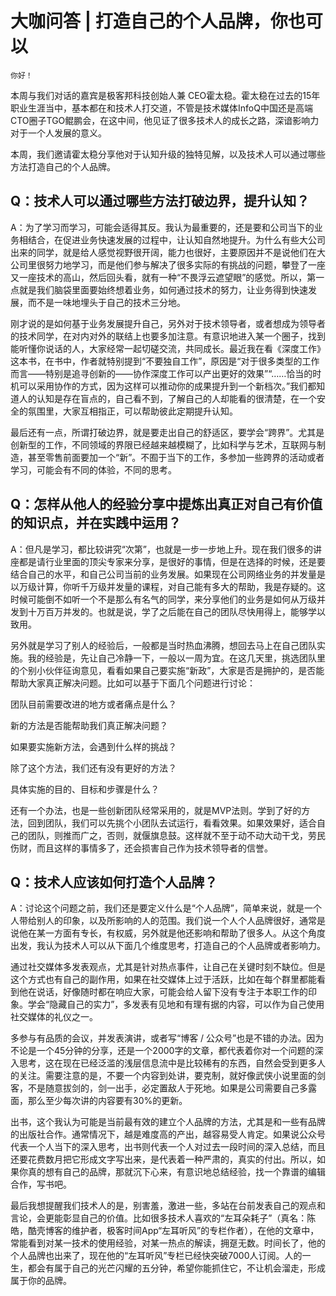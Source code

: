 # 大咖问答 | 打造自己的个人品牌，你也可以

    你好！

本周与我们对话的嘉宾是极客邦科技创始人兼 CEO霍太稳。霍太稳在过去的15年职业生涯当中，基本都在和技术人打交道，不管是技术媒体InfoQ中国还是高端CTO圈子TGO鲲鹏会，在这中间，他见证了很多技术人的成长之路，深谙影响力对于一个人发展的意义。

本周，我们邀请霍太稳分享他对于认知升级的独特见解，以及技术人可以通过哪些方法打造自己的个人品牌。

## Q：技术人可以通过哪些方法打破边界，提升认知？

A：为了学习而学习，可能会适得其反。我认为最重要的，还是要和公司当下的业务相结合，在促进业务快速发展的过程中，让认知自然地提升。为什么有些大公司出来的同学，就是给人感觉视野很开阔，能力也很好，主要原因并不是说他们在大公司里很努力地学习，而是他们参与解决了很多实际的有挑战的问题，攀登了一座又一座技术的高山，然后回头看，就有一种“不畏浮云遮望眼”的感觉。所以，第一点就是我们脑袋里面要始终想着业务，如何通过技术的努力，让业务得到快速发展，而不是一味地埋头于自己的技术三分地。

刚才说的是如何基于业务发展提升自己，另外对于技术领导者，或者想成为领导者的技术同学，在对内对外的联结上也要多加注意。有意识地进入某一个圈子，找到能听懂你说话的人，大家经常一起切磋交流，共同成长。最近我在看《深度工作》这本书，在书中，作者就特别提到“不要独自工作”，原因是“对于很多类型的工作而言——特别是追寻创新的——协作深度工作可以产出更好的效果”“……恰当的时机可以采用协作的方式，因为这样可以推动你的成果提升到一个新档次。”我们都知道人的认知是存在盲点的，自己看不到，了解自己的人却能看的很清楚，在一个安全的氛围里，大家互相指正，可以帮助彼此定期提升认知。

最后还有一点，所谓打破边界，就是要走出自己的舒适区，要学会“跨界”。尤其是创新型的工作，不同领域的界限已经越来越模糊了，比如科学与艺术，互联网与制造，甚至零售前面要加一个“新”。不囿于当下的工作，多参加一些跨界的活动或者学习，可能会有不同的体验，不同的思考。

## Q：怎样从他人的经验分享中提炼出真正对自己有价值的知识点，并在实践中运用？

A：但凡是学习，都比较讲究“次第”，也就是一步一步地上升。现在我们很多的讲座都是请行业里面的顶尖专家来分享，是很好的事情，但是在选择的时候，还是要结合自己的水平，和自己公司当前的业务发展。如果现在公司网络业务的并发量是以万级计算，你听千万级并发量的课程，对自己能有多大的帮助，我是存疑的。这时候可能倒不如听一个不是那么有名气的同学，来分享他们的业务是如何从万级并发到十万百万并发的。也就是说，学了之后能在自己的团队尽快用得上，能够学以致用。

另外就是学习了别人的经验后，一般都是当时热血沸腾，想回去马上在自己团队实施。我的经验是，先让自己冷静一下，一般以一周为宜。在这几天里，挑选团队里的个别小伙伴征询意见，看看如果自己要实施“新政”，大家是否是拥护的，是否能帮助大家真正解决问题。比如可以基于下面几个问题进行讨论：

团队目前需要改进的地方或者痛点是什么？

新的方法是否能帮助我们真正解决问题？

如果要实施新方法，会遇到什么样的挑战？

除了这个方法，我们还有没有更好的方法？

具体实施的目的、目标和步骤是什么？

还有一个办法，也是一些创新团队经常采用的，就是MVP法则。学到了好的方法，回到团队，我们可以先挑个小团队去试运行，看看效果。如果效果好，适合自己的团队，则推而广之，否则，就偃旗息鼓。这样就不至于动不动大动干戈，劳民伤财，而且这样的事情多了，还会损害自己作为技术领导者的信誉。

## Q：技术人应该如何打造个人品牌？

A：讨论这个问题之前，我们还是要定义什么是“个人品牌”，简单来说，就是一个人带给别人的印象，以及所影响的人的范围。我们说一个人个人品牌很好，通常是说他在某一方面有专长，有权威，另外就是他还影响和帮助了很多人。从这个角度出发，我认为技术人可以从下面几个维度思考，打造自己的个人品牌或者影响力。

通过社交媒体多发表观点，尤其是针对热点事件，让自己在关键时刻不缺位。但是这个方式也有自己的副作用，如果在社交媒体上过于活跃，比如在每个群里都能看到他在说话，好像随时都在响应大家，可能会给人留下没有专注于本职工作的印象。学会“隐藏自己的实力”，多发表有见地和有理有据的内容，可以作为自己使用社交媒体的礼仪之一。

多参与有品质的会议，并发表演讲，或者写“博客 / 公众号”也是不错的办法。因为不论是一个45分钟的分享，还是一个2000字的文章，都代表着你对一个问题的深入思考，这在现在已经泛滥的浅层信息流中是比较稀有的东西，自然会受到更多人的关注。需要注意的是，不要一个内容到处讲，要克制，就好像武侠小说里面的剑客，不是随意拔剑的，剑一出手，必定置敌人于死地。如果是公司需要自己多露面，那么至少每次讲的内容要有30%的更新。

出书，这个我认为可能是当前最有效的建立个人品牌的方法，尤其是和一些有品牌的出版社合作。通常情况下，越是难度高的产出，越容易受人肯定。如果说公众号代表一个人当下的深入思考，出书则代表一个人对过去一段时间的深入总结，而且还要花费数月把它形成文字写出来，是代表着一种严肃的，真实的付出。所以，如果你真的想有自己的品牌，那就沉下心来，有意识地总结经验，找一个靠谱的编辑合作，写书吧。

最后我想提醒我们技术人的是，别害羞，激进一些，多站在台前发表自己的观点和言论，会更能彰显自己的价值。比如很多技术人喜欢的“左耳朵耗子”（真名：陈皓，酷壳博客的维护者，极客时间App“左耳听风”的专栏作者），在他的文章中，常能看到对某一技术的使用经验，对某一热点的解读，拥趸无数。时间长了，他的个人品牌也出来了，现在他的“左耳听风”专栏已经快突破7000人订阅。人的一生，都会有属于自己的光芒闪耀的五分钟，希望你能抓住它，不让机会溜走，形成属于你的品牌。
    